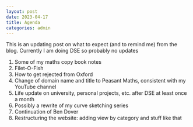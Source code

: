 ```yaml
---
layout: post
date: 2023-04-17
title: Agenda
categories: admin
---
```


This is an updating post on what to expect (and to remind me) from the blog. Currently I am doing DSE so probably no updates

1. Some of my maths copy book notes
2. Filet-O-Fish
3. How to get rejected from Oxford
4. Change of domain name and title to Peasant Maths, consistent with my YouTube channel
5. Life update on university, personal projects, etc. after DSE at least once a month
6. Possibly a rewrite of my curve sketching series
7. Continuation of Ben Dover
8. Restructuring the website: adding view by category and stuff like that